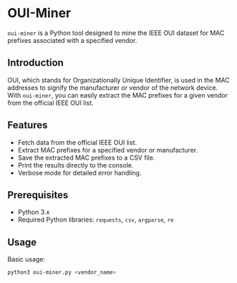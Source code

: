 # OUI-Miner

`oui-miner` is a Python tool designed to mine the IEEE OUI dataset for MAC prefixes associated with a specified vendor.

## Introduction

OUI, which stands for Organizationally Unique Identifier, is used in the MAC addresses to signify the manufacturer or vendor of the network device. With `oui-miner`, you can easily extract the MAC prefixes for a given vendor from the official IEEE OUI list.

## Features
- Fetch data from the official IEEE OUI list.
- Extract MAC prefixes for a specified vendor or manufacturer.
- Save the extracted MAC prefixes to a CSV file.
- Print the results directly to the console.
- Verbose mode for detailed error handling.

## Prerequisites
- Python 3.x
- Required Python libraries: `requests`, `csv`, `argparse`, `re`

## Usage

Basic usage:
```bash
python3 oui-miner.py <vendor_name>
```
